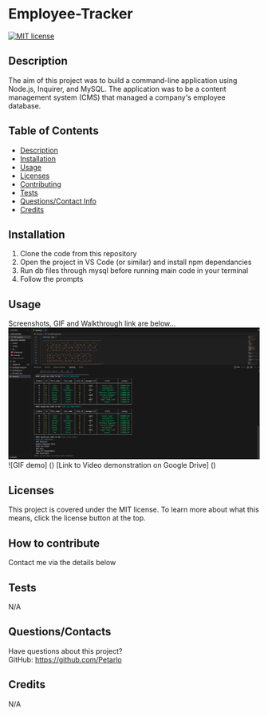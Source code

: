 # Employee-Tracker
[![MIT license](https://img.shields.io/badge/license-MIT-blue.svg)](https://lbesson.mit-license.org/)

  ## Description
  The aim of this project was to build a command-line application using Node.js, Inquirer, and MySQL. The application was to be a content management system (CMS) that managed a company's employee database.


  ## Table of Contents
  * [Description](#description)
  * [Installation](#installation)
  * [Usage](#usage)
  * [Licenses](#licenses)
  * [Contributing](#how-to-contribute)
  * [Tests](#tests)
  * [Questions/Contact Info](#questionscontacts)
  * [Credits](#credits)

  ## Installation
  1. Clone the code from this repository
  2. Open the project in VS Code (or similar) and install npm dependancies 
  3. Run db files through mysql before running main code in your terminal
  4. Follow the prompts

  ## Usage
  Screenshots, GIF and Walkthrough link are below...
  ![Screenshot of application](./Assets/Screenshot.png)
  ![GIF demo] ()
   [Link to Video demonstration on Google Drive] ()

  ## Licenses
  This project is covered under the MIT license.
  To learn more about what this means, click the license button at the top.

  ## How to contribute
   Contact me via the details below

  ## Tests
  N/A

  ## Questions/Contacts
  Have questions about this project?  
  GitHub: https://github.com/Petarlo  

  ## Credits
  N/A
